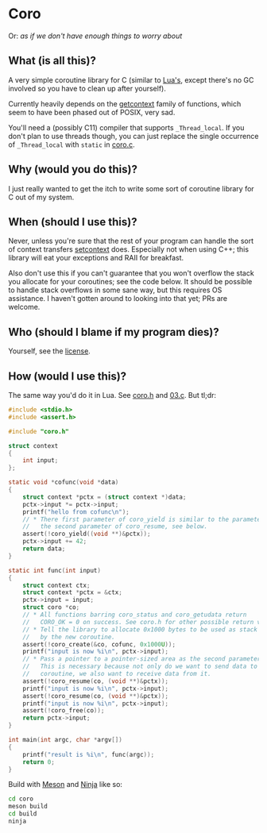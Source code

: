 # Coro

Or: _as if we don't have enough things to worry about_

## What (is all this)?

A very simple coroutine library for C (similar to
[Lua's](https://www.lua.org/manual/5.1/manual.html#2.11), except there's no
GC involved so you have to clean up after yourself).

Currently heavily depends on the
[getcontext](https://linux.die.net/man/3/getcontext) family of functions, which
seem to have been phased out of POSIX, very sad.

You'll need a (possibly C11) compiler that supports `_Thread_local`. If you 
don't plan to use threads though, you can just replace the single occurrence of
`_Thread_local` with `static` in [coro.c](lib/coro.c).

## Why (would you do this)?

I just really wanted to get the itch to write some sort of coroutine library
for C out of my system.

## When (should I use this)?

Never, unless you're sure that the rest of your program can handle the sort
of context transfers
[setcontext](https://linux.die.net/man/3/getcontext) does. Especially not when
using C++; this library will eat your exceptions and RAII for breakfast.

Also don't use this if you can't guarantee that you won't overflow the stack
you allocate for your coroutines; see the code below. It should be possible
to handle stack overflows in some sane way, but this requires OS assistance.
I haven't gotten around to looking into that yet; PRs are welcome.

## Who (should I blame if my program dies)?

Yourself, see the [license](LICENSE.md).

## How (would I use this)?

The same way you'd do it in Lua. See [coro.h](include/coro.h) and
[03.c](test/03.c). But tl;dr:

```c
#include <stdio.h>
#include <assert.h>

#include "coro.h"

struct context
{
	int input;
};

static void *cofunc(void *data)
{
	struct context *pctx = (struct context *)data;
	pctx->input *= pctx->input;
	printf("hello from cofunc\n");
	// * There first parameter of coro_yield is similar to the parameter to
	//   the second parameter of coro_resume, see below.
	assert(!coro_yield((void **)&pctx));
	pctx->input += 42;
	return data;
}

static int func(int input)
{
	struct context ctx;
	struct context *pctx = &ctx;
	pctx->input = input;
	struct coro *co;
	// * All functions barring coro_status and coro_getudata return
	//   CORO_OK = 0 on success. See coro.h for other possible return values.
	// * Tell the library to allocate 0x1000 bytes to be used as stack
	//   by the new coroutine.
	assert(!coro_create(&co, cofunc, 0x1000U));
	printf("input is now %i\n", pctx->input);
	// * Pass a pointer to a pointer-sized area as the second parameter.
	//   This is necessary because not only do we want to send data to the
	//   coroutine, we also want to receive data from it.
	assert(!coro_resume(co, (void **)&pctx));
	printf("input is now %i\n", pctx->input);
	assert(!coro_resume(co, (void **)&pctx));
	printf("input is now %i\n", pctx->input);
	assert(!coro_free(co));
	return pctx->input;
}

int main(int argc, char *argv[])
{
	printf("result is %i\n", func(argc));
	return 0;
}

```

Build with [Meson](https://mesonbuild.com/) and
[Ninja](https://ninja-build.org/) like so:

```sh
cd coro
meson build
cd build
ninja
```
